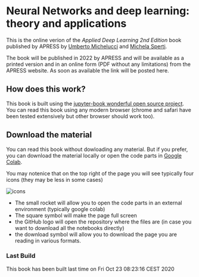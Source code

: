 # Neural Networks and deep learning: theory and applications

This is the online verion of the _Applied Deep Learning 2nd Edition_ book
published by APRESS by [Umberto Michelucci](mailto:umberto.michelucci@toelt.ai) and 
[Michela Sperti](mailto:michela.sperti@toelt.ai).

The book will be published in 2022 by APRESS and will be available as a printed version 
and in an online form (PDF without any limitations) from the APRESS website. As
soon as available the link will be posted here.

## How does this work?

This book is built using 
the [jupyter-book wonderful open source project](https://jupyterbook.org/intro.html).
You can read this book using any modern browser (chrome and safari have been tested extensively 
but other browser should work too).

## Download the material

You can read this book without dowloading any material. But if you prefer, you can
download the material locally or open the code parts 
in [Google Colab](https://colab.research.google.com).

You may notenice that on the top right of the page you will see 
typically four icons (they may be less in some cases)

![icons](images/jb-icons.png)

- The small rocket will allow you to open the code parts in an external environment
(typically google colab)
- The square symbol will make the page full screen
- the GitHub logo will open the repository where the files are (in case you want to
    download all the notebooks directly)
- the download symbol will allow you to download the page you are reading in various 
formats.

### Last Build

This book has been built last time on 
Fri Oct 23 08:23:16 CEST 2020















































